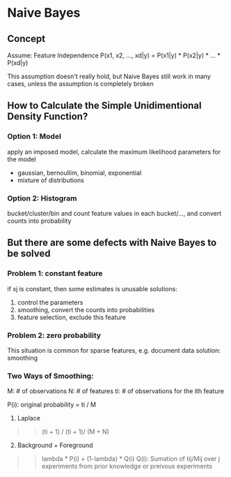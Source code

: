 # Naive Bayes

## Concept
Assume: Feature Independence
P(x1, x2, ..., xd|y) = P(x1|y) * P(x2|y) * ... * P(xd|y)

This assumption doesn't really hold, but Naive Bayes still work in many cases, unless the assumption is completely broken


## How to Calculate the Simple Unidimentional Density Function?
### Option 1: Model

apply an imposed model, calculate the maximum likelihood parameters for the model
* gaussian, bernoullim, binomial, exponential
* mixture of distributions

### Option 2: Histogram
bucket/cluster/bin and count feature values in each bucket/..., and convert counts into probability

## But there are some defects with Naive Bayes to be solved

### Problem 1: constant feature
if xj is constant, then some estimates is unusable
solutions:
  1. control the parameters
  2. smoothing, convert the counts into probabilities
  3. feature selection, exclude this feature

### Problem 2: zero probability
This situation is common for sparse features, e.g. document data
solution: smoothing


### Two Ways of Smoothing:
M: # of observations
N: # of features
ti: # of observations for the ith feature

P(i): original probability = ti / M

1. Laplace
>> (ti + 1) / (ti + 1)/ (M + N)
  
2. Background + Foreground

>> lambda * P(i) + (1-lambda) * Q(i)
   Q(i): Sumation of tij/Mij over j experiments
         from prior knowledge or preivous experiments
